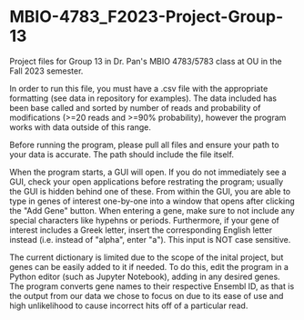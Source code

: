 # MBIO-4783_F2023-Project-Group-13
Project files for Group 13 in Dr. Pan's MBIO 4783/5783 class at OU in the Fall 2023 semester.

In order to run this file, you must have a .csv file with the appropriate formatting (see data in repository for examples). The data included has been base called and sorted by number of reads and probability of modifications (>=20 reads and >=90% probability), however the program works with data outside of this range.

Before running the program, please pull all files and ensure your path to your data is accurate. The path should include the file itself.

When the program starts, a GUI will open. If you do not immediately see a GUI, check your open applications before restrating the program; usually the GUI is hidden behind one of these. From within the GUI, you are able to type in genes of interest one-by-one into a window that opens after clicking the "Add Gene" button. When entering a gene, make sure to not include any special characters like hypehns or periods. Furthermore, if your gene of interest includes a Greek letter, insert the corresponding English letter instead (i.e. instead of "alpha", enter "a"). This input is NOT case sensitive.

The current dictionary is limited due to the scope of the inital project, but genes can be easily added to it if needed. To do this, edit the program in a Python editor (such as Jupyter Notebook), adding in any desired genes. The program converts gene names to their respective Ensembl ID, as that is the output from our data we chose to focus on due to its ease of use and high unlikelihood to cause incorrect hits off of a particular read.
